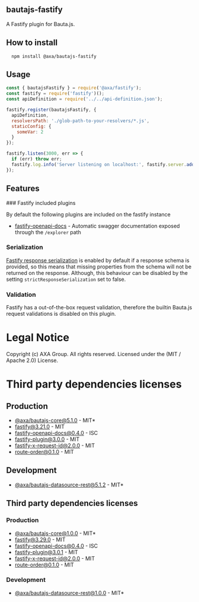 ## bautajs-fastify

A Fastify plugin for Bauta.js.

## How to install

```console
  npm install @axa/bautajs-fastify
```

## Usage

```js
const { bautajsFastify } = require('@axa/fastify');
const fastify = require('fastify')();
const apiDefinition = require('../../api-definition.json');

fastify.register(bautajsFastify, {
  apiDefinition,
  resolversPath: './glob-path-to-your-resolvers/*.js',
  staticConfig: {
    someVar: 2
  }
});

fastify.listen(3000, err => {
  if (err) throw err;
  fastify.log.info('Server listening on localhost:', fastify.server.address().port);
});

```
## Features


### Fastify included plugins

By default the following plugins are included on the fastify instance

- [fastify-openapi-docs](https://github.com/ShogunPanda/fastify-openapi-docs) - Automatic swagger documentation exposed through the `/explorer` path

### Serialization

[Fastify response serialization](https://github.com/fastify/fastify/blob/main/docs/Validation-and-Serialization.md#serialization) is enabled by default if a response schema is provided, so this means that missing properties from the schema will not be returned on the response. Although, this behaviour can be disabled by the setting `strictResponseSerialization` set to false.

### Validation

Fastify has a out-of-the-box request validation, therefore the builtin Bauta.js request validations is disabled on this plugin.

# Legal Notice

Copyright (c) AXA Group. All rights reserved.
Licensed under the (MIT / Apache 2.0) License.
# Third party dependencies licenses

## Production
 - [@axa/bautajs-core@5.1.0](git+https://github.com/axa-group/bauta.js) - MIT*
 - [fastify@3.21.0](https://github.com/fastify/fastify) - MIT
 - [fastify-openapi-docs@0.4.0](https://github.com/ShogunPanda/fastify-openapi-docs) - ISC
 - [fastify-plugin@3.0.0](https://github.com/fastify/fastify-plugin) - MIT
 - [fastify-x-request-id@2.0.0](https://github.com/dimonnwc3/fastify-x-request-id) - MIT
 - [route-order@0.1.0](https://github.com/sfrdmn/node-route-order) - MIT

## Development
 - [@axa/bautajs-datasource-rest@5.1.2](https://github.com/axa-group/bauta.js) - MIT*

## Third party dependencies licenses

### Production
 - [@axa/bautajs-core@1.0.0](https://github.com/axa-group/bauta.js) - MIT*
 - [fastify@3.29.0](https://github.com/fastify/fastify) - MIT
 - [fastify-openapi-docs@0.4.0](https://github.com/ShogunPanda/fastify-openapi-docs) - ISC
 - [fastify-plugin@3.0.1](https://github.com/fastify/fastify-plugin) - MIT
 - [fastify-x-request-id@2.0.0](https://github.com/dimonnwc3/fastify-x-request-id) - MIT
 - [route-order@0.1.0](https://github.com/sfrdmn/node-route-order) - MIT

### Development
 - [@axa/bautajs-datasource-rest@1.0.0](https://github.com/axa-group/bauta.js) - MIT*
